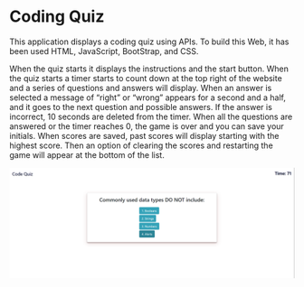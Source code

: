 # Coding Quiz

This application displays a coding quiz using APIs. 
To build this Web, it has been used HTML, JavaScript, BootStrap, and CSS.
 
When the quiz starts it displays the instructions and the start button.
When the quiz starts a timer starts to count down at the top right of the website and a series of questions and answers will display.
When an answer is selected a message of “right” or “wrong” appears for a second and a half, and it goes to the next question and possible answers. 
If the answer is incorrect, 10 seconds are deleted from the timer.
When all the questions are answered or the timer reaches 0, the game is over and you can save your initials. 
When scores are saved, past scores will display starting with the highest score.
Then an option of clearing the scores and restarting the game will appear at the bottom of the list. 



![code quiz](./Assets/Coding_Quiz.PNG)


